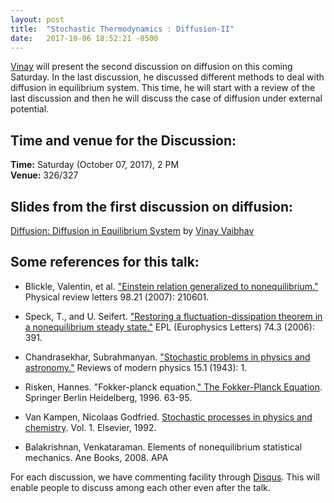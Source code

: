 ```yaml
---
layout: post
title:  "Stochastic Thermodynamics : Diffusion-II"
date:   2017-10-06 18:52:21 -0500
---
```


 

[Vinay](https://www.imsc.res.in/~vinayv/) will present the second discussion on diffusion on this coming Saturday. In the last discussion, he discussed different methods to deal with diffusion in equilibrium system. This time, he will start with a review of the last discussion and then he will discuss the case of diffusion under external potential.
  


## Time and venue for the Discussion:
**Time:** Saturday (October 07, 2017), 2 PM  
**Venue:** 326/327 



## Slides from the first discussion on diffusion:
[Diffusion: Diffusion in Equilibrium System](https://www.imsc.res.in/~vinayv/discussion/diffusion.pdf) by [Vinay Vaibhav](https://www.imsc.res.in/~vinayv/)



## Some references for this talk:

* Blickle, Valentin, et al. ["Einstein relation generalized to nonequilibrium."](https://journals.aps.org/prl/pdf/10.1103/PhysRevLett.98.210601) Physical review letters 98.21 (2007): 210601.

* Speck, T., and U. Seifert. ["Restoring a fluctuation-dissipation theorem in a nonequilibrium steady state."](http://iopscience.iop.org/article/10.1209/epl/i2005-10549-4/meta) EPL (Europhysics Letters) 74.3 (2006): 391. 

* Chandrasekhar, Subrahmanyan. ["Stochastic problems in physics and astronomy."](https://journals.aps.org/rmp/abstract/10.1103/RevModPhys.15.1) Reviews of modern physics 15.1 (1943): 1.

* Risken, Hannes. "Fokker-planck equation.[" The Fokker-Planck Equation](https://link.springer.com/chapter/10.1007/978-3-642-61544-3_4). Springer Berlin Heidelberg, 1996. 63-95.

* Van Kampen, Nicolaas Godfried. [Stochastic processes in physics and chemistry](https://books.google.co.in/books?hl=en&lr=&id=3e7XbMoJzmoC&oi=fnd&pg=PP2&dq=van+kampen+stochastic+processes+in+physics&ots=Ads9r_tdrO&sig=qm0CSshu6JUKsP9cHgkkVO_u-9g#v=onepage&q=van%20kampen%20stochastic%20processes%20in%20physics&f=false). Vol. 1. Elsevier, 1992.

* Balakrishnan, Venkataraman. Elements of nonequilibrium statistical mechanics. Ane Books, 2008.
APA	








For each discussion, we have commenting facility through [Disqus](https://disqus.com/). This will enable people to discuss among each other even after the talk.
